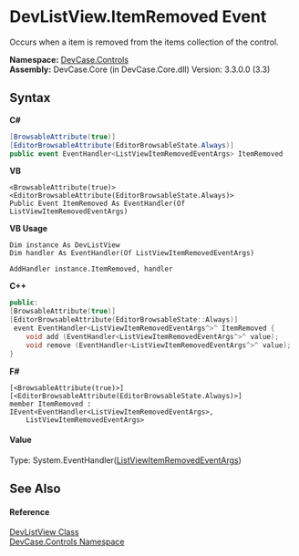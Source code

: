 # DevListView.ItemRemoved Event
 

Occurs when a item is removed from the items collection of the control.

**Namespace:**&nbsp;<a href="N_DevCase_Controls">DevCase.Controls</a><br />**Assembly:**&nbsp;DevCase.Core (in DevCase.Core.dll) Version: 3.3.0.0 (3.3)

## Syntax

**C#**<br />
``` C#
[BrowsableAttribute(true)]
[EditorBrowsableAttribute(EditorBrowsableState.Always)]
public event EventHandler<ListViewItemRemovedEventArgs> ItemRemoved
```

**VB**<br />
``` VB
<BrowsableAttribute(true)>
<EditorBrowsableAttribute(EditorBrowsableState.Always)>
Public Event ItemRemoved As EventHandler(Of ListViewItemRemovedEventArgs)
```

**VB Usage**<br />
``` VB Usage
Dim instance As DevListView
Dim handler As EventHandler(Of ListViewItemRemovedEventArgs)

AddHandler instance.ItemRemoved, handler

```

**C++**<br />
``` C++
public:
[BrowsableAttribute(true)]
[EditorBrowsableAttribute(EditorBrowsableState::Always)]
 event EventHandler<ListViewItemRemovedEventArgs^>^ ItemRemoved {
	void add (EventHandler<ListViewItemRemovedEventArgs^>^ value);
	void remove (EventHandler<ListViewItemRemovedEventArgs^>^ value);
}
```

**F#**<br />
``` F#
[<BrowsableAttribute(true)>]
[<EditorBrowsableAttribute(EditorBrowsableState.Always)>]
member ItemRemoved : IEvent<EventHandler<ListViewItemRemovedEventArgs>,
    ListViewItemRemovedEventArgs>

```


#### Value
Type: System.EventHandler(<a href="T_DevCase_Controls_Eventing_ListViewItemRemovedEventArgs">ListViewItemRemovedEventArgs</a>)

## See Also


#### Reference
<a href="T_DevCase_Controls_DevListView">DevListView Class</a><br /><a href="N_DevCase_Controls">DevCase.Controls Namespace</a><br />
